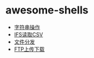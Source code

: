 # awesome-shells

+ [字符串操作](https://github.com/gooree/awesome-shells/blob/master/string.md)
+ [IFS读取CSV](https://github.com/gooree/awesome-shells/blob/master/IFS.md)
+ [文件分发](https://github.com/gooree/awesome-shells/blob/master/distribute.md)
+ [FTP上传下载](https://github.com/gooree/awesome-shells/blob/master/ftp.md)

